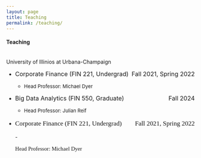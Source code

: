 ```yaml
---
layout: page
title: Teaching
permalink: /teaching/
---
```

  
#### **Teaching** <br>
\
University of Illinios at Urbana-Champaign<br> 
  * <font size="3"> Corporate Finance (FIN 221, Undergrad) <span style="float:right;"> Fall 2021, Spring 2022 </span> </font>
    - <font size="2"> Head Professor: Michael Dyer </font><br>

  * <font size="3"> Big Data Analytics (FIN 550, Graduate) <span style="float:right;"> Fall 2024 </span> </font>
    - <font size="2"> Head Professor: Julian Reif</font>

* <p style="font-family: Times New Roman; font-size: 13pt"> Corporate Finance (FIN 221, Undergrad) <span style="float:right;"> Fall 2021, Spring 2022 </span></p>
  - <p style="font-family: Times New Roman; font-size: 11pt"> Head Professor: Michael Dyer </p><br>

<br />
<br />
